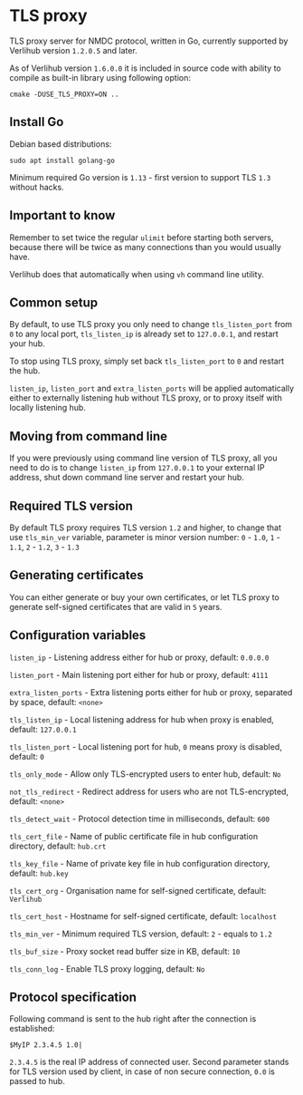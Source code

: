 # TLS proxy

TLS proxy server for NMDC protocol, written in Go, currently supported by Verlihub version `1.2.0.5` and later.

As of Verlihub version `1.6.0.0` it is included in source code with ability to compile as built-in library using following option:

`cmake -DUSE_TLS_PROXY=ON ..`

## Install Go

Debian based distributions:

`sudo apt install golang-go`

Minimum required Go version is `1.13` - first version to support TLS `1.3` without hacks.

## Important to know

Remember to set twice the regular `ulimit` before starting both servers, because there will be twice as many connections than you would usually have.

Verlihub does that automatically when using `vh` command line utility.

## Common setup

By default, to use TLS proxy you only need to change `tls_listen_port` from `0` to any local port, `tls_listen_ip` is already set to `127.0.0.1`, and restart your hub.

To stop using TLS proxy, simply set back `tls_listen_port` to `0` and restart the hub.

`listen_ip`, `listen_port` and `extra_listen_ports` will be applied automatically either to externally listening hub without TLS proxy, or to proxy itself with locally listening hub.

## Moving from command line

If you were previously using command line version of TLS proxy, all you need to do is to change `listen_ip` from `127.0.0.1` to your external IP address, shut down command line server and restart your hub.

## Required TLS version

By default TLS proxy requires TLS version `1.2` and higher, to change that use `tls_min_ver` variable, parameter is minor version number: `0` - `1.0`, `1` - `1.1`, `2` - `1.2`, `3` - `1.3`

## Generating certificates

You can either generate or buy your own certificates, or let TLS proxy to generate self-signed certificates that are valid in `5` years.

## Configuration variables

`listen_ip` - Listening address either for hub or proxy, default: `0.0.0.0`

`listen_port` - Main listening port either for hub or proxy, default: `4111`

`extra_listen_ports` - Extra listening ports either for hub or proxy, separated by space, default: `<none>`

`tls_listen_ip` - Local listening address for hub when proxy is enabled, default: `127.0.0.1`

`tls_listen_port` - Local listening port for hub, `0` means proxy is disabled, default: `0`

`tls_only_mode` - Allow only TLS-encrypted users to enter hub, default: `No`

`not_tls_redirect` - Redirect address for users who are not TLS-encrypted, default: `<none>`

`tls_detect_wait` - Protocol detection time in milliseconds, default: `600`

`tls_cert_file` - Name of public certificate file in hub configuration directory, default: `hub.crt`

`tls_key_file` - Name of private key file in hub configuration directory, default: `hub.key`

`tls_cert_org` - Organisation name for self-signed certificate, default: `Verlihub`

`tls_cert_host` - Hostname for self-signed certificate, default: `localhost`

`tls_min_ver` - Minimum required TLS version, default: `2` - equals to `1.2`

`tls_buf_size` - Proxy socket read buffer size in KB, default: `10`

`tls_conn_log` - Enable TLS proxy logging, default: `No`

## Protocol specification

Following command is sent to the hub right after the connection is established:

`$MyIP 2.3.4.5 1.0|`

`2.3.4.5` is the real IP address of connected user.
Second parameter stands for TLS version used by client, in case of non secure connection, `0.0` is passed to hub.
